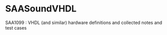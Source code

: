 # SAASoundVHDL
SAA1099 : VHDL (and similar) hardware definitions and collected notes and test cases
